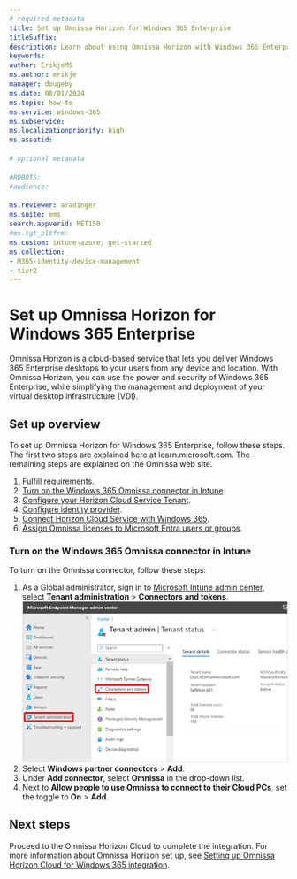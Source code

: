 ```yaml
---
# required metadata
title: Set up Omnissa Horizon for Windows 365 Enterprise
titleSuffix:
description: Learn about using Omnissa Horizon with Windows 365 Enterprise.
keywords:
author: ErikjeMS  
ms.author: erikje
manager: dougeby
ms.date: 08/01/2024
ms.topic: how-to
ms.service: windows-365
ms.subservice:
ms.localizationpriority: high
ms.assetid: 

# optional metadata

#ROBOTS:
#audience:

ms.reviewer: aradinger    
ms.suite: ems
search.appverid: MET150
#ms.tgt_pltfrm:
ms.custom: intune-azure; get-started
ms.collection:
- M365-identity-device-management
- tier2
---
```


# Set up Omnissa Horizon for Windows 365 Enterprise

Omnissa Horizon is a cloud-based service that lets you deliver Windows 365 Enterprise desktops to your users from any device and location. With Omnissa Horizon, you can use the power and security of Windows 365 Enterprise, while simplifying the management and deployment of your virtual desktop infrastructure (VDI).

## Set up overview

To set up Omnissa Horizon for Windows 365 Enterprise, follow these steps. The first two steps are explained here at learn.microsoft.com. The remaining steps are explained on the Omnissa web site.

1. [Fulfill requirements](requirements-omnissa-horizon.md).
2. [Turn on the Windows 365 Omnissa connector in Intune](#turn-on-the-windows-365-omnissa-connector-in-intune).
3. [Configure your Horizon Cloud Service Tenant](https://go.microsoft.com/fwlink/?linkid=2242843).
4. [Configure identity provider](https://go.microsoft.com/fwlink/?linkid=2242843).
5. [Connect Horizon Cloud Service with Windows 365](https://go.microsoft.com/fwlink/?linkid=2242843).
6. [Assign Omnissa licenses to Microsoft Entra users or groups](https://go.microsoft.com/fwlink/?linkid=2242843).

### Turn on the Windows 365 Omnissa connector in Intune

To turn on the Omnissa connector, follow these steps:

1. As a Global administrator, sign in to [Microsoft Intune admin center](https://go.microsoft.com/fwlink/?linkid=2109431), select **Tenant administration** > **Connectors and tokens**.
![Screenshot of navigating to Connectors and tokens.](./media/set-up-citrix/connectors-tokens.png)
2. Select **Windows partner connectors** > **Add**.
3. Under **Add connector**, select **Omnissa** in the drop-down list.
4. Next to **Allow people to use Omnissa to connect to their Cloud PCs**, set the toggle to **On** > **Add**.

<!-- ########################## -->
## Next steps

Proceed to the Omnissa Horizon Cloud to complete the integration. For more information about Omnissa Horizon set up, see [Setting up Omnissa Horizon Cloud for Windows 365 integration](https://go.microsoft.com/fwlink/?linkid=2242843).

